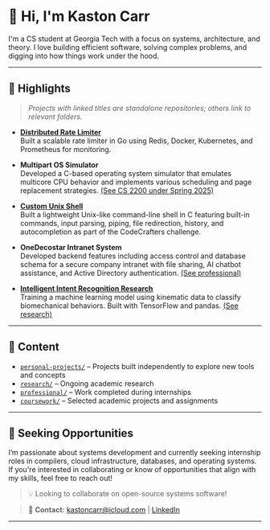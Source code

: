 # 👋 Hi, I'm Kaston Carr

I'm a CS student at Georgia Tech with a focus on systems, architecture, and theory. I love building efficient software, solving complex problems, and digging into how things work under the hood.

---

## 🚀 Highlights

> *Projects with linked titles are standalone repositories; others link to relevant folders.*

- **[Distributed Rate Limiter](https://github.com/Kaston-C/distributed-rate-limiter)**  
  Built a scalable rate limiter in Go using Redis, Docker, Kubernetes, and Prometheus for monitoring.

- **Multipart OS Simulator**  
  Developed a C-based operating system simulator that emulates multicore CPU behavior and implements various scheduling and page replacement strategies. [(See CS 2200 under Spring 2025)](./coursework)

- **[Custom Unix Shell](https://github.com/Kaston-C/shell)**  
  Built a lightweight Unix-like command-line shell in C featuring built-in commands, input parsing, piping, file redirection, history, and autocompletion as part of the CodeCrafters challenge.

- **OneDecostar Intranet System**  
  Developed backend features including access control and database schema for a secure company intranet with file sharing, AI chatbot assistance, and Active Directory authentication. [(See professional)](./professional)

- **[Intelligent Intent Recognition Research](./research)**  
  Training a machine learning model using kinematic data to classify biomechanical behaviors. Built with TensorFlow and pandas. [(See research)](./research)

---

## 📂 Content

- [`personal-projects/`](./personal-projects) – Projects built independently to explore new tools and concepts  
- [`research/`](./research) – Ongoing academic research  
- [`professional/`](./professional) – Work completed during internships
- [`coursework/`](./coursework) – Selected academic projects and assignments  

---

## 🌱 Seeking Opportunities

I’m passionate about systems development and currently seeking internship roles in compilers, cloud infrastructure, databases, and operating systems. If you're interested in collaborating or know of opportunities that align with my skills, feel free to reach out!

> 💡 Looking to collaborate on open-source systems software!

> 📧 **Contact:** [kastoncarr@icloud.com](mailto:kastoncarr@icloud.com) | [LinkedIn](https://www.linkedin.com/in/kastoncarr)

---
